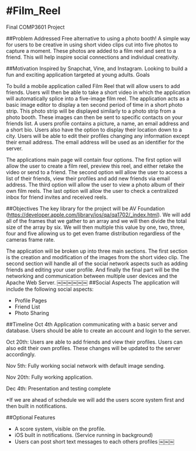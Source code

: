 #Film_Reel
=========
Final COMP3601 Project

##Problem Addressed
Free alternative to using a photo booth! A simple way for users to be creative in using short video clips cut into five photos to capture a moment. These photos are added to a film reel and sent to a friend. This will help inspire social connections and individual creativity.

##Motivation
Inspired by Snapchat, Vine, and Instagram. Looking to build a fun and exciting application targeted at young adults.
Goals

To build a mobile application called Film Reel that will allow users to add friends. Users will then be able to take a short video in which the application will automatically splice into a five-image film reel. The application acts as a basic image editor to display a ten second period of time in a short photo strip. This photo strip will be displayed similarly to a photo strip from a photo booth. These images can then be sent to specific contacts on your friends list.
A users profile contains a picture, a name, an email address and a short bio. Users also have the option to display their location down to a city. Users will be able to edit their profiles changing any information except their email address. The email address will be used as an identifier for the server.

The applications main page will contain four options. The first option will allow the user to create a film reel, preview this reel, and either retake the video or send to a friend. The second option will allow the user to access a list of their friends, view their profiles and add new friends via email address. The third option will allow the user to view a photo album of their own film reels. The last option will allow the user to check a centralized inbox for friend invites and received reels.

##Objectives
The key library for the project will be AV Foundation (https://developer.apple.com/library/ios/qa/qa1702/_index.html). We will add all of the frames that we gather to an array and we will then divide the total size of the array by six. We will then multiple this value by one, two, three, four and five allowing us to get even frame distribution regardless of the cameras frame rate.

The application will be broken up into three main sections. The first section is the creation and modification of the images from the short video clip. The second section will handle all of the social network aspects such as adding friends and editing your user profile. And finally the final part will be the networking and communication between multiple user devices and the Apache Web Server.
￼￼￼￼￼￼
##Social Aspects
The application will include the following social aspects:
- Profile Pages
- Friend List
- Photo Sharing

##Timeline
Oct 4th Application communicating with a basic server and database. Users should
be able to create an account and login to the server.

Oct 20th: Users are able to add friends and view their profiles. Users can also edit their own profiles. These changes will be updated to the server accordingly.

Nov 5th: Fully working social network with default image sending.

Nov 20th: Fully working application.

Dec 4th: Presentation and testing complete

*If we are ahead of schedule we will add the users score system first and then built in notifications.

##Optional Features
- A score system, visible on the profile.
- iOS built in notifications. (Service running in background)
- Users can post short text messages to each others profiles
￼￼￼
